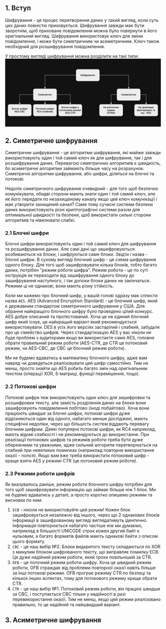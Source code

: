 ## 1. Вступ

Шифрування - це процес перетворення даних у такий вигляд, коли суть цих даних повністю приховується. Шифрування завжди має бути зворотнім, щоб приховане повідомлення можна було повернути в його оригінальний вигляд. Шифрування використовує ключ для зміни повідомлення, і може бути симетричним чи асиметричним. Ключ також необхідний для розшифрування повідомлення.  

У простому вигляді шифрування можна розділити на такі типи:  
![Шифрування](https://github.com/sarin00/Course1-Intro-to-Cybersecruity/blob/main/%D1%8F%D0%94%D0%BE%D0%B4%D0%B0%D1%82%D0%BA%D0%BE%D0%B2%D1%96%20%D0%BC%D0%B0%D1%82%D0%B5%D1%80%D1%96%D0%B0%D0%BB%D0%B8/shyfruvannya.png)

## 2. Симетричне шифрування
Симетричне шифрування - це алгоритми шифрування, які майже завжди використовують один і той самий ключ як для шифрування, так і для розшифрування даних. Перевагою симетричних алгоритмів є швидкість, бо асиметричні алгоритми займають більше часу на розрахунок. Симетричні алгоритми шифрування, або шифри, діляться на блочні та потокові.  

Недолік симетричного шифрування очевидний - для того щоб безпечно комунікувати, обидві сторони мають знати один і той самий ключ, але як його передати по незахищеному каналу якщо цей ключ комунікації і має утворити захищений канал? Саме тому сучасні системи безпеки даних використовують різні криптографічні системи разом для оптимальної швидкості та безпеки, щоб використати сильні сторони алгоритмів та нівелювати слабкі.

### 2.1 Блочні шифри
Блочні шифри використовують один і той самий ключ для шифрування та розшифрування даних. Але самі дані що зашифровуються розбиваються на блоки, і шифруються саме блоки. Звідти і назва - блочні шифри. В сухому вигляді блочний шифр - це схема шифрування одного блоку. Для того щоб зашифровувати кілька блоків, тобто багато даних, потрібен "режим роботи шифра". Режим роботи - це по суті інструкція як переходити від зашифрування одного блоку до зашифрування наступного, і так допоки блоки даних не закінчаться. Режими ці не однакові, вони мають різну стійкість.  

Коли ми кажемо про блочний шифр, у вашій голові одразу має сплисти назва `AES`. AES (Advanced Encryption Standard) - це блочний шифр, який є державним стандартом симетричного шифрування у США. Для обрання найкращого блочного шифру було проведено цілий конкурс. AES добре описаний та протестований. Хоча це не єдиний блочний шифр який існує, це найкращий варіант який рекомендується використовувати. DES в усіх його версіях застарілий і слабкий, забудьте про це сімейство шифрів. Через стандартизацію AES у вас ніколи не буде проблем з аудиторами якщо ви використаєте саме AES, головне обрати правильний режим роботи (AES-CTR, де CTR це потоковий режим, чи AES-CBC, де CBC це блочний режим роботи).  

Ми не будемо вдаватись в математику блочного шифру, адже вам навряд чи доведеться реалізовувати цей шифр самостійно. Тим не менш, просто знайти що AES робить багато змін над оригінальним текстом (операції XOR, S-матриці, функції перемішення, тощо).  

### 2.2 Потокові шифри
Потокові шифри теж використовують один ключ для зишифровки та розшифровки тексту, але замість розділення даних на блоки вони зашифровують повідемлення побітово (іноді побайтово). Хоча вони працюють швидше за блочні шифри, потокові шифри дуже відрізняються один від одного, набагато менше досліджені, мають специфічні недоліки, через що більшість систем віддають перевагу блочним шифрам. Деякі популярні потокові шифри, як RC4 наприклад, мають відомі слабкості і не рекомендуються до використання. При реалізації потокових шифрів та режимів роботи треба бути дуже обережними та уважними, адже сильний алгоритм перетворюється на слабкий при невеликих помилках (наприклад повторне використання оказії - nonce). Якщо вам вже треба використати потоковий шифр - краще взяти AES у режимі CTR (це потоковий режим роботи). 

### 2.3 Режими роботи шифрів
Як вказувалось раніше, режим роботи блочного шифру потрібен для того щоб зашифровувати інформацію що займає більше ніж 1 блок. Ми не будемо вдаватись у деталі, а просто коротко опишемо режими та висновки по ним:
1. `ECB` - ніколи не використовуйте цей режим! Кожен блок зашифровується незалежно від іншого, через що 2 однакових блоків інформації  в зашифрованому вигляді виглядатимуть ідентично. Інформація повторюється набагато частіше ніж ми думаємо, наприклад в більшості UNICODE строк кожен другий байт є нульовим, а багато форматів файлів мають однакові байти з описом цього формату.
2. `CBC` - це наш вибір №2. Блоки видкритого тексту складаються по XOR з минулим блоком шифрованого тексту, що виправляє помилку ECB. Це дуже надійний режим роботи, який трохи повільніший за CTR.
3. `OFB` - це поточний режим роботи шифру. Хоча це швидкий режим роботи, OFB страждає від проблеми повторної оказії навіть більше за інші потокові режими. OFB програє режиму CTR по безпеці та кількох інших аспектах, тому для потокового режиму краще обрати CTR.
4. `CTR` - це наш вибір №1. Потоковий режим роботи, він працює швидше за CBC, і поступається CBC тільки у надійності в разі перевикористання оказії. Тим не менш, якщо цей режим реалізовано правильно, то це надійний та найшвидший варіант.

## 3. Асиметричне шифрування
